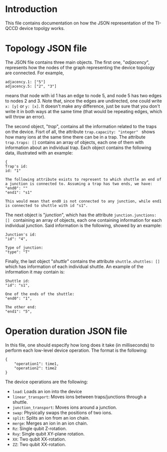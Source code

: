 # Introduction
This file contains documentation on how the JSON representation of the TI-QCCD device topolgy works.

# Topology JSON file
The JSON file contains three main objects. The first one, "_adjacency_", represents how the nodes of the graph representing the device topology are connected. For example, 
```
adjacency.1: ["5"]
adjacency.5: ["2", "3"]
```
means that node with id $1$ has an edge to node $5$, and node $5$ has two edges to nodes $2$ and $3$. Note that, since the edges are undirected, one could write `x: [y]` or `y: [x]`. It doesn't make any difference, just be sure that you don't write it in both ways at the same time (that would be repeating edges, which will throw an error).

The second object, "_trap_", contains all the information related to the traps on the device. Fisrt of all, the attribute ```trap.capacity: "integer" ``` shows how many ions at the same time there can be in a trap. The attribute ``` trap.traps: []``` contains an array of objects, each one of them with information about an individual trap. Each object contains the following data, illustrated with an example:
```
{
Trap's id:
id: "1"

The following attribute exists to represent to which shuttle an end of a junction is connected to. Assuming a trap has two ends, we have:
"end0": ""
"end1": "s1"

This would mean that end0 is not connected to any junction, while end1 is connected to shuttle with id "s1".
```

The next object is "_junction_", which has the attribute ```junction.junctions: [] ``` containing an array of objects, each one containing information for each individual junction. Said information is the following, showed by an example:
```
Junction's id:
"id": "4",

Type of junction:
"type": "T"
```

Finally, the last object "_shuttle_" contains the attribute ```shuttle.shuttles: [] ``` which has information of each individual shuttle. An example of the information it may contain is:
```
Shuttle id:
"id": "s1",

One of the ends of the shuttle:
"end0": "1",

The other end:
"end1": "5",
```

# Operation duration JSON file
In this file, one should especify how long does it take (in milliseconds) to perform each low-level device operation. The format is the following:
```
{
    "operation1": time1,
    "operation2": time2
}
```
The device operations are the following:
* ```load```: Loads an ion into the device
* ```linear_transport```: Moves ions between traps/junctions through a shuttle.
* ```junction_transport```: Moves ions around a junction.
* ```swap```: Physically swaps the positions of two ions.
* ```split```: Splits an ion from an ion chain.
* ```merge```: Merges an ion in an ion chain.
* ```Rz```: Single qubit Z-rotation.
* ```Rxy```: Single qubit XY-plane rotation.
* ```XX```: Two qubit XX-rotation.
* ```ZZ```: Two qubit XX-rotation.